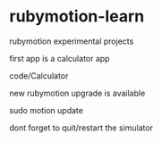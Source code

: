 rubymotion-learn
================

rubymotion experimental projects

first app is a calculator app

code/Calculator





new rubymotion upgrade is available

sudo motion update


dont forget to quit/restart the simulator